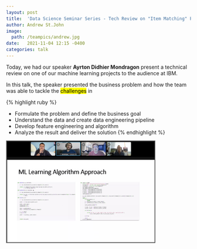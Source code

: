 ```yaml
---
layout: post
title:  'Data Science Seminar Series - Tech Review on "Item Matching" Project'
author: Andrew St.John
image: 
  path: /teampics/andrew.jpg
date:   2021-11-04 12:15 -0400
categories: talk
---
```

<style>
.center {
  display: block;
  margin-left: auto;
  margin-right: auto;
  width: 50%;
}
img {
  border: 2px solid #555;
}
</style>
<script src="https://kit.fontawesome.com/7812f4f196.js" crossorigin="anonymous"></script>

Today, we had our speaker <b>Ayrton Didhier Mondragon</b> <a href="https://www.linkedin.com/in/ayrton-didhier-mondragon-mejia-2401a996/"><i class="fab fa-linkedin"></i></a> <a href="https://www.uag.mx/"><i class="fas fa-graduation-cap"></i></a> <a href="mailto:ayrton.mondragon1@ibm.com"><i class="fas fa-envelope"></i></a> present a technical review on one of our machine learning projects to the audience at IBM.

In this talk, the speaker presented the business problem and how the team was able to tackle the <mark>challenges</mark> in

{% highlight ruby %} 
- Formulate the problem and define the business goal
- Understand the data and create data engineering pipeline
- Develop feature engineering and algorithm 
- Analyze the result and deliver the solution
{% endhighlight %}

 <img src="/blogpics/post-11-04:2021.jpg" alt="" style="width:80%;">
